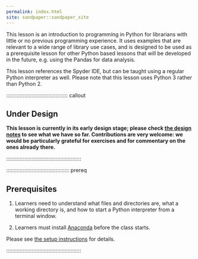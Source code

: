 ```yaml
---
permalink: index.html
site: sandpaper::sandpaper_site
---
```


This lesson is an introduction to programming in Python
for librarians with little or no previous programming experience.
It uses examples that are relevant to a wide range of library use cases,
and is designed to be used as a prerequisite lesson for other Python based lessons
that will be developed in the future, e.g. using the Pandas for data analysis.

This lesson references the Spyder IDE,
but can be taught using a regular Python interpreter as well.
Please note that this lesson uses Python 3 rather than Python 2.

:::::::::::::::::::::::::::::::::::::::::  callout

## Under Design

**This lesson is currently in its early design stage;
please check [the design notes](instructors/design.md)
to see what we have so far.
Contributions are very welcome:
we would be particularly grateful for exercises
and for commentary on the ones already there.**


::::::::::::::::::::::::::::::::::::::::::::::::::

::::::::::::::::::::::::::::::::::::::::::  prereq

## Prerequisites

1. Learners need to understand what files and directories are,
  what a working directory is,
  and how to start a Python interpreter from a terminal window.

2. Learners must install [Anaconda](https://www.anaconda.com/download/) before the class starts.
  
  Please see [the setup instructions](learners/setup.md)
  for details.
  

::::::::::::::::::::::::::::::::::::::::::::::::::


